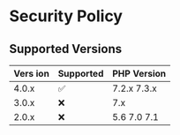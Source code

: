 # Security Policy

## Supported Versions

| Vers ion | Supported          | PHP Version | 
| ------- | ------------------ | ------------
| 4.0.x   | :white_check_mark: | 7.2.x 7.3.x |
| 3.0.x   | :x:                | 7.x |
| 2.0.x   | :x:                | 5.6 7.0 7.1  | 

